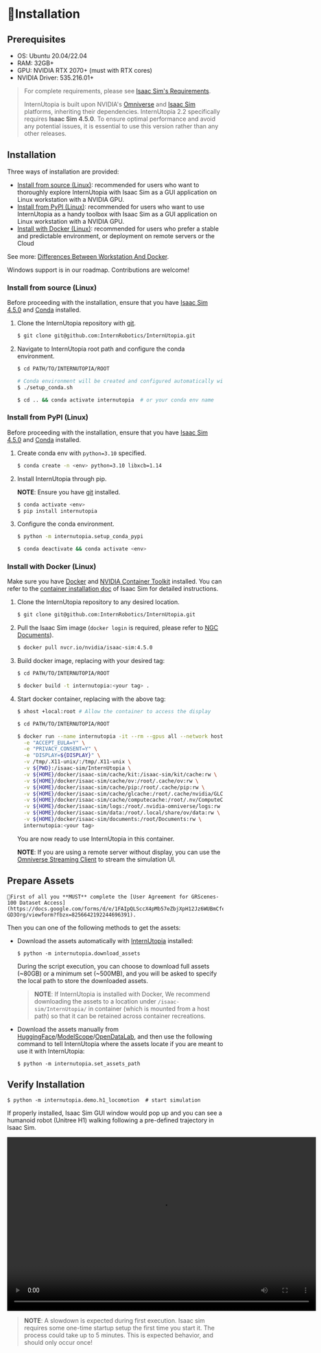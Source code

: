 # 🚀Installation

## Prerequisites

- OS: Ubuntu 20.04/22.04
- RAM: 32GB+
- GPU: NVIDIA RTX 2070+ (must with RTX cores)
- NVIDIA Driver: 535.216.01+

> For complete requirements, please see [Isaac Sim's Requirements](https://docs.isaacsim.omniverse.nvidia.com/4.5.0/installation/requirements.html).
>
> InternUtopia is built upon NVIDIA's [Omniverse](https://www.nvidia.com/en-us/omniverse/) and [Isaac Sim](https://developer.nvidia.com/isaac/sim) platforms, inheriting their dependencies. InternUtopia 2.2 specifically requires **Isaac Sim 4.5.0**. To ensure optimal performance and avoid any potential issues, it is essential to use this version rather than any other releases.

## Installation

Three ways of installation are provided:

- [Install from source (Linux)](#install-from-source-linux): recommended for users who want to thoroughly explore InternUtopia with Isaac Sim as a GUI application on Linux workstation with a NVIDIA GPU.
- [Install from PyPI (Linux)](#install-from-pypi-linux): recommended for users who want to use InternUtopia as a handy toolbox with Isaac Sim as a GUI application on Linux workstation with a NVIDIA GPU.
- [Install with Docker (Linux)](#install-with-docker-linux): recommended for users who prefer a stable and predictable environment, or deployment on remote servers or the Cloud

See more: [Differences Between Workstation And Docker](https://docs.omniverse.nvidia.com/isaacsim/latest/installation/install_faq.html#isaac-sim-setup-differences).

Windows support is in our roadmap. Contributions are welcome!


### Install from source (Linux)

Before proceeding with the installation, ensure that you have [Isaac Sim 4.5.0](https://docs.isaacsim.omniverse.nvidia.com/4.5.0/installation/install_workstation.html) and [Conda](https://conda.io/projects/conda/en/latest/user-guide/install/index.html) installed.

1. Clone the InternUtopia repository with [git](https://git-scm.com).
   ```bash
   $ git clone git@github.com:InternRobotics/InternUtopia.git
   ```

2. Navigate to InternUtopia root path and configure the conda environment.

   ```bash
   $ cd PATH/TO/INTERNUTOPIA/ROOT

   # Conda environment will be created and configured automatically with prompt.
   $ ./setup_conda.sh

   $ cd .. && conda activate internutopia  # or your conda env name
   ```

### Install from PyPI (Linux)

Before proceeding with the installation, ensure that you have [Isaac Sim 4.5.0](https://docs.isaacsim.omniverse.nvidia.com/4.5.0/installation/install_workstation.html) and [Conda](https://conda.io/projects/conda/en/latest/user-guide/install/index.html) installed.

1. Create conda env with `python=3.10` specified.
    ```bash
   $ conda create -n <env> python=3.10 libxcb=1.14
   ```
2. Install InternUtopia through pip.

   **NOTE**: Ensure you have [git](https://git-scm.com) installed.

   ```bash
   $ conda activate <env>
   $ pip install internutopia
   ```
3. Configure the conda environment.

   ```bash
   $ python -m internutopia.setup_conda_pypi

   $ conda deactivate && conda activate <env>
   ```

### Install with Docker (Linux)

Make sure you have [Docker](https://docs.docker.com/get-docker/) and [NVIDIA Container Toolkit](https://github.com/NVIDIA/nvidia-container-toolkit) installed. You can refer to the [container installation doc](https://docs.omniverse.nvidia.com/isaacsim/latest/installation/install_container.html) of Isaac Sim for detailed instructions.

1. Clone the InternUtopia repository to any desired location.

   ```bash
   $ git clone git@github.com:InternRobotics/InternUtopia.git
   ```

1. Pull the Isaac Sim image (`docker login` is required, please refer to [NGC Documents](https://catalog.ngc.nvidia.com/orgs/nvidia/containers/isaac-sim)).

   ```bash
   $ docker pull nvcr.io/nvidia/isaac-sim:4.5.0
   ```
1. Build docker image, replacing <your tag> with your desired tag:

   ```bash
   $ cd PATH/TO/INTERNUTOPIA/ROOT

   $ docker build -t internutopia:<your tag> .
   ```

1. Start docker container, replacing <your tag> with the above tag:

   ```bash
   $ xhost +local:root # Allow the container to access the display

   $ cd PATH/TO/INTERNUTOPIA/ROOT

   $ docker run --name internutopia -it --rm --gpus all --network host \
     -e "ACCEPT_EULA=Y" \
     -e "PRIVACY_CONSENT=Y" \
     -e "DISPLAY=${DISPLAY}" \
     -v /tmp/.X11-unix/:/tmp/.X11-unix \
     -v ${PWD}:/isaac-sim/InternUtopia \
     -v ${HOME}/docker/isaac-sim/cache/kit:/isaac-sim/kit/cache:rw \
     -v ${HOME}/docker/isaac-sim/cache/ov:/root/.cache/ov:rw \
     -v ${HOME}/docker/isaac-sim/cache/pip:/root/.cache/pip:rw \
     -v ${HOME}/docker/isaac-sim/cache/glcache:/root/.cache/nvidia/GLCache:rw \
     -v ${HOME}/docker/isaac-sim/cache/computecache:/root/.nv/ComputeCache:rw \
     -v ${HOME}/docker/isaac-sim/logs:/root/.nvidia-omniverse/logs:rw \
     -v ${HOME}/docker/isaac-sim/data:/root/.local/share/ov/data:rw \
     -v ${HOME}/docker/isaac-sim/documents:/root/Documents:rw \
     internutopia:<your tag>
   ```

   You are now ready to use InternUtopia in this container.

   **NOTE**: If you are using a remote server without display, you can use the [Omniverse Streaming Client](https://docs.omniverse.nvidia.com/extensions/latest/ext_livestream/native.html) to stream the simulation UI.

## Prepare Assets

```{note}
📝First of all you **MUST** complete the [User Agreement for GRScenes-100 Dataset Access](https://docs.google.com/forms/d/e/1FAIpQLSccX4pMb57eZbjXpH12Jz6WUBmCfeyc2t0s98k_u4Z-GD3Org/viewform?fbzx=8256642192244696391).
```

Then you can one of the following methods to get the assets:

- Download the assets automatically with [InternUtopia](#installation) installed:

  ```shell
  $ python -m internutopia.download_assets
  ```

  During the script execution, you can choose to download full assets (~80GB) or a minimum set (~500MB), and you will be asked to specify the local path to store the downloaded assets.

  > **NOTE**: If InternUtopia is installed with Docker, We recommend downloading the assets to a location under `/isaac-sim/InternUtopia/` in container (which is mounted from a host path) so that it can be retained across container recreations.

- Download the assets manually from [HuggingFace](https://huggingface.co/datasets/OpenRobotLab/GRScenes)/[ModelScope](https://www.modelscope.cn/datasets/Shanghai_AI_Laboratory/GRScenes/summary)/[OpenDataLab](https://openxlab.org.cn/datasets/OpenRobotLab/GRScenes), and then use the following command to tell InternUtopia where the assets locate if you are meant to use it with InternUtopia:

  ```shell
  $ python -m internutopia.set_assets_path
  ```

## Verify Installation

```shell
$ python -m internutopia.demo.h1_locomotion  # start simulation
```

If properly installed, Isaac Sim GUI window would pop up and you can see a humanoid robot (Unitree H1) walking following a pre-defined trajectory in Isaac Sim.

<video width="720" height="405" controls>
    <source src="../../../_static/video/h1_locomotion.webm" type="video/webm">
</video>

> **NOTE**: A slowdown is expected during first execution.
> Isaac sim requires some one-time startup setup the first time you start it.
> The process could take up to 5 minutes. This is expected behavior, and should only occur once!
